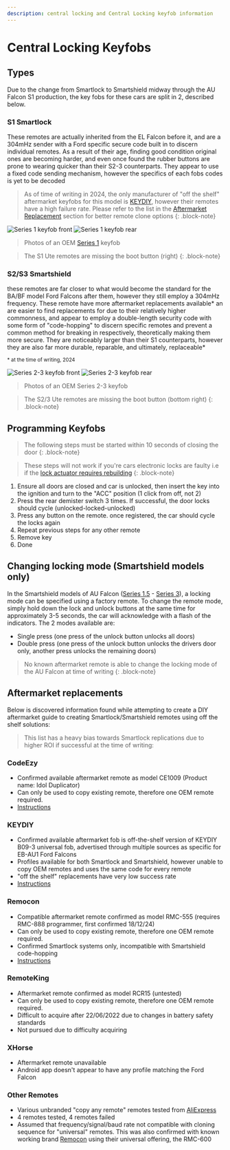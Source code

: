 ```yaml
---
description: central locking and Central Locking keyfob information
---
```


# Central Locking Keyfobs

## Types
Due to the change from Smartlock to Smartshield midway through the AU Falcon S1 production, the key fobs for these cars are split in 2, described below.

### S1 Smartlock
These remotes are actually inherited from the EL Falcon before it, and are a 304mHz sender with a Ford specific secure code built in to discern individual remotes. As a result of their age, finding good condition original ones are becoming harder, and even once found the rubber buttons are prone to wearing quicker than their S2-3 counterparts. They appear to use a fixed code sending mechanism, however the specifics of each fobs codes is yet to be decoded

> As of time of writing in 2024, the only manufacturer of "off the shelf" aftermarket keyfobs for this model is [KEYDIY](../../Credits.md#sources), however their remotes have a high failure rate. Please refer to the list in the [Aftermarket Replacement](#aftermarket-replacements) section for better remote clone options
{: .block-note}

![Series 1 keyfob front](./s1-fob-front.jpg)
![Series 1 keyfob rear](./s1-fob-rear.jpg)

> Photos of an OEM [Series 1](../../Miscellaneous/SeriesInformation/SeriesInformation.md#series-1) keyfob

> The S1 Ute remotes are missing the boot button (right)
{: .block-note}

### S2/S3 Smartshield
these remotes are far closer to what would become the standard for the BA/BF model Ford Falcons after them, however they still employ a 304mHz frequency. These remote have more aftermarket replacements available* an are easier to find replacements for due to their relatively higher commonness, and appear to employ a double-length security code with some form of "code-hopping" to discern specific remotes and prevent a common method for breaking in respectively, theoretically making them more secure. They are noticeably larger than their S1 counterparts, however they are also far more durable, reparable, and ultimately, replaceable*

<sup>* at the time of writing, 2024</sup>

![Series 2-3 keyfob front](./s2-3-fob-front.jpg)
![Series 2-3 keyfob rear](./s2-3-fob-rear.jpg)

> Photos of an OEM Series 2-3 keyfob

> The S2/3 Ute remotes are missing the boot button (bottom right)
{: .block-note}

## Programming Keyfobs

> The following steps must be started within 10 seconds of closing the door
{: .block-note}

> These steps will not work if you're cars electronic locks are faulty i.e if the [lock actuator requires rebuilding](../../Body/DoorLockActuators/DoorLockActuators.md#replacement)
{: .block-note}

1. Ensure all doors are closed and car is unlocked, then insert the key into the ignition and turn to the "ACC" position (1 click from off, not 2)
1. Press the rear demister switch 3 times. If successful, the door locks should cycle (unlocked-locked-unlocked)
1. Press any button on the remote. once registered, the car should cycle the locks again
1. Repeat previous steps for any other remote
1. Remove key
1. Done

## Changing locking mode (Smartshield models only)

In the Smartshield models of AU Falcon ([Series 1.5](../../Miscellaneous/SeriesInformation/SeriesInformation.md#series-15) - [Series 3](../../Miscellaneous/SeriesInformation/SeriesInformation.md#series-3)), a locking mode can be specified using a factory remote. To change the remote mode, simply hold down the lock and unlock buttons at the same time for approximately 3-5 seconds, the car will acknowledge with a flash of the indicators. The 2 modes available are:

- Single press (one press of the unlock button unlocks all doors)
- Double press (one press of the unlock button unlocks the drivers door only, another press unlocks the remaining doors)

> No known aftermarket remote is able to change the locking mode of the AU Falcon at time of writing
{: .block-note}

## Aftermarket replacements

Below is discovered information found while attempting to create a DIY aftermarket guide to creating Smartlock/Smartshield remotes using off the shelf solutions:

> This list has a heavy bias towards Smartlock replications due to higher ROI if successful at the time of writing:

### CodeEzy
- Confirmed available aftermarket remote as model CE1009 (Product name: Idol Duplicator)
- Can only be used to copy existing remote, therefore one OEM remote required.
- [Instructions](./CodeEzy/CodeEzy.md)

### KEYDIY
- Confirmed available aftermarket fob is off-the-shelf version of KEYDIY B09-3 universal fob, advertised through multiple sources as specific for EB-AU1 Ford Falcons
- Profiles available for both Smartlock and Smartshield, however unable to copy OEM remotes and uses the same code for every remote
- "off the shelf" replacements have very low success rate
- [Instructions](./KEYDIY/KEYDIY.md)

### Remocon
- Compatible aftermarket remote confirmed as model RMC-555 (requires RMC-888 programmer, first confirmed 18/12/24)
- Can only be used to copy existing remote, therefore one OEM remote required.
- Confirmed Smartlock systems only, incompatible with Smartshield code-hopping
- [Instructions](./Remocon/Remocon.md)

### RemoteKing
- Aftermarket remote confirmed as model RCR15 (untested)
- Can only be used to copy existing remote, therefore one OEM remote required.
- Difficult to acquire after 22/06/2022 due to changes in battery safety standards
- Not pursued due to difficulty acquiring

### XHorse
- Aftermarket remote unavailable
- Android app doesn't appear to have any profile matching the Ford Falcon

### Other Remotes
- Various unbranded "copy any remote" remotes tested from [AliExpress](../../Credits.md#sources)
- 4 remotes tested, 4 remotes failed
- Assumed that frequency/signal/baud rate not compatible with cloning sequence for "universal" remotes. This was also confirmed with known working brand [Remocon](./Remocon/Remocon.md) using their universal offering, the RMC-600